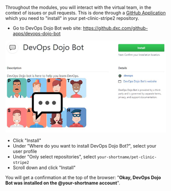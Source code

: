 Throughout the modules, you will interact with the virtual team, in the
context of issues or pull requests. This is done through a [GitHub Application](https://developer.github.com/apps/about-apps/) 
which you need to "install" in your pet-clinic-stripe2 repository.

* Go to DevOps Dojo Bot web site: https://github.dxc.com/github-apps/devops-dojo-bot

![](../../assets/yellow-belt-devops-dojo-s2/welcome-s2/probot.jpg)

* Click "Install"
* Under "Where do you want to install DevOps Dojo Bot?", select your user profile
* Under "Only select repositories", select `your-shortname/pet-clinic-stripe2`
* Scroll down and click "Install"

You will get a confirmation at the top of the browser: 
"**Okay, DevOps Dojo Bot was installed on the @your-shortname account**".
